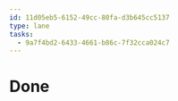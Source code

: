 ```yaml
---
id: 11d05eb5-6152-49cc-80fa-d3b645cc5137
type: lane
tasks:
  - 9a7f4bd2-6433-4661-b86c-7f32cca024c7
---
```


# Done
